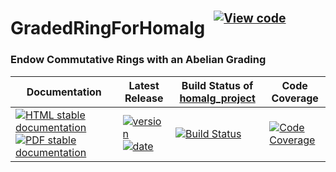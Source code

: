 <!-- BEGIN HEADER -->
# GradedRingForHomalg&ensp;<sup><sup>[![View code][code-img]][code-url]</sup></sup>

### Endow Commutative Rings with an Abelian Grading

| Documentation | Latest Release | Build Status of [homalg_project](/../../) | Code Coverage |
| ------------- | -------------- | ------------ | ------------- |
| [![HTML stable documentation][html-img]][html-url] [![PDF stable documentation][pdf-img]][pdf-url] | [![version][version-img]][version-url] [![date][date-img]][date-url] | [![Build Status][tests-img]][tests-url] | [![Code Coverage][codecov-img]][codecov-url] |

<!-- END HEADER -->
<!-- BEGIN FOOTER -->
[html-img]: https://img.shields.io/badge/🔗%20HTML-stable-blue.svg
[html-url]: https://homalg-project.github.io/homalg_project/GradedRingForHomalg/doc/chap0_mj.html

[pdf-img]: https://img.shields.io/badge/🔗%20PDF-stable-blue.svg
[pdf-url]: https://homalg-project.github.io/homalg_project/GradedRingForHomalg/download_pdf.html

[version-img]: https://img.shields.io/endpoint?url=https://homalg-project.github.io/homalg_project/GradedRingForHomalg/badge_version.json&label=🔗%20version&color=yellow
[version-url]: https://homalg-project.github.io/homalg_project/GradedRingForHomalg/view_release.html

[date-img]: https://img.shields.io/endpoint?url=https://homalg-project.github.io/homalg_project/GradedRingForHomalg/badge_date.json&label=🔗%20released%20on&color=yellow
[date-url]: https://homalg-project.github.io/homalg_project/GradedRingForHomalg/view_release.html

[tests-img]: https://github.com/homalg-project/homalg_project/actions/workflows/Tests.yml/badge.svg?branch=master
[tests-url]: https://github.com/homalg-project/homalg_project/actions/workflows/Tests.yml?query=branch%3Amaster

[codecov-img]: https://codecov.io/gh/homalg-project/homalg_project/branch/master/graph/badge.svg?flag=GradedRingForHomalg
[codecov-url]: https://codecov.io/gh/homalg-project/homalg_project/tree/master/GradedRingForHomalg

[code-img]: https://img.shields.io/badge/-View%20code-blue?logo=github
[code-url]: https://github.com/homalg-project/homalg_project/tree/master/GradedRingForHomalg#top
<!-- END FOOTER -->
